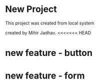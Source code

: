 # New Project
This project was created from local system

created by Mihir Jadhav.
<<<<<<< HEAD

# new feature - button
# new feature - form

